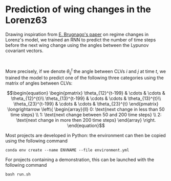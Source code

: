 # Prediction of wing changes in the Lorenz63
Drawing inspiration from [E. Brugnago's paper](http://inaesp.org/PublicJG/brugnago_etal_predict_regime_change-durations_lorenz_CHAOS2020.pdf)
on regime changes in Lorenz's model, we trained an RNN to predict the number of time steps before the next wing change using the angles between the Lypunov covariant vectors. 

</br>

More precisely, if we denote $\theta_{ij}^{t}$ the angle between CLVs $i$ and $j$ at time $t$,
we trained the model to predict one of the following three categories using the matrix of angles between CLVs:

```math
\begin{equation}
    \begin{pmatrix}
        \theta_{12}^{t-199} & \cdots & \cdots & \theta_{12}^{t}\\
        \theta_{13}^{t-199} & \cdots & \cdots & \theta_{13}^{t}\\
        \theta_{23}^{t-199} & \cdots & \cdots & \theta_{23}^{t}
    \end{pmatrix}
    \longrightarrow \left\{
    \begin{array}{ll}
        0: \text{next change in less than 50 time steps} \\
        1: \text{next change between 50 and 200 time steps} \\
        2: \text{next change in more then 200 time steps} 
    \end{array}
\right.
\end{equation}
```

Most projects are developed in Python: the environment can then be copied using the following command

```console
conda env create --name ENVNAME --file environment.yml
```

For projects containing a demonstration, this can be launched with the following command

```console
bash run.sh
```

